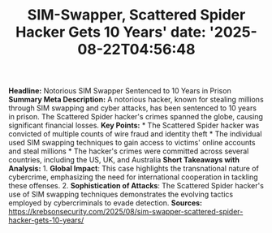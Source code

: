 ﻿---
title: "SIM-Swapper, Scattered Spider Hacker Gets 10 Years'
date: '2025-08-22T04:56:48"
category: "Markets"
summary: ""
slug: "simswapper scattered spider hacker gets 10 years"
source_urls:
  - "https://krebsonsecurity.com/2025/08/sim-swapper-scattered-spider-hacker-gets-10-years/"
seo:
  title: "SIM-Swapper, Scattered Spider Hacker Gets 10 Years | Hash n Hedge'
  description: '"
  keywords: ["news", "markets", "brief"]
---
**Headline:** Notorious SIM Swapper Sentenced to 10 Years in Prison  **Summary Meta Description:** A notorious hacker, known for stealing millions through SIM swapping and cyber attacks, has been sentenced to 10 years in prison. The Scattered Spider hacker's crimes spanned the globe, causing significant financial losses.  **Key Points:**  * The Scattered Spider hacker was convicted of multiple counts of wire fraud and identity theft * The individual used SIM swapping techniques to gain access to victims' online accounts and steal millions * The hacker's crimes were committed across several countries, including the US, UK, and Australia  **Short Takeaways with Analysis:**  1. **Global Impact**: This case highlights the transnational nature of cybercrime, emphasizing the need for international cooperation in tackling these offenses. 2. **Sophistication of Attacks**: The Scattered Spider hacker's use of SIM swapping techniques demonstrates the evolving tactics employed by cybercriminals to evade detection.  **Sources:** https://krebsonsecurity.com/2025/08/sim-swapper-scattered-spider-hacker-gets-10-years/ 

